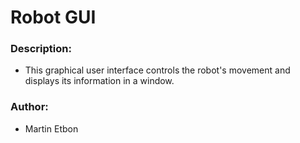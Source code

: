 # Robot GUI

### Description:
* This graphical user interface controls the robot's movement and displays its information in a window.


### Author:

* Martin Etbon
